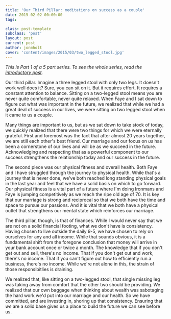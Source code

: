 ```yaml
---
title: 'Our Third Pillar: meditations on success as a couple'
date: 2015-02-02 00:00:00 
tags: 

class: post-template
subclass: 'post'
layout: post
current: post
author: jonmholt
cover: 'content/images/2015/03/two_legged_stool.jpg'
---
```

*This is Part 1 of a 5 part series.  To see the whole series, read the [introductory post](/five-meditations).*

Our third pillar. Imagine a three legged stool with only two legs.  It doesn't work well does it?  Sure, you can sit on it.  But it requires effort.  It requires a constant attention to balance.  Sitting on a two-legged stool means you are never quite comfortable, never quite relaxed.  When Faye and I sat down to figure out what was important in the future, we realized that while we had a great deal of success in our lives, we were sitting on two legged stool when it came to us a couple.  

Many things are important to us, but as we sat down to take stock of today, we quickly realized that there were two things for which we were eternally grateful.  First and foremost was the fact that after almost 20 years together, we are still each other's best friend.  Our marriage and our focus on *us* has been a cornerstone of our lives and will be as we succeed in the future. Acknowledging and respecting that as a powerful component to our success strengthens the relationship today and our success in the future.

The second piece was our physical fitness and overall health.  Both Faye and I have struggled through the journey to physical health.  While that's a journey that is never done, we've both reached long standing physical goals in the last year and feel that we have a solid basis on which to go forward. Our physical fitness is a vital part of a future where I'm doing Ironmans and Faye is jumping competitively as we reach the ripe old age of 70. It is key that our marriage is strong and reciprocal so that we both have the time and space to pursue our passions.  And it is vital that we both have a physical outlet that strengthens our mental state which reinforces our marriage.

The third pillar, though, is that of finances.  While I would never say that we are not on a solid financial footing, what we don't have is consistency.  Having chosen to live outside the daily 9-5, we have chosen to rely on ourselves for any and all income.  While that sounds obvious, it is a fundamental shift from the foregone conclusion that money will arrive in your bank account once or twice a month.  The knowledge that if you don't get out and sell, there's no income.  That if you don't get out and work, there's no income.  That if you can't figure out how to efficiently run a business, there's no income.  While we're not alone in this, the strain of those responsibitlies is draining.  

We realized that, like sitting on a two-legged stool, that single missing leg was taking away from comfort that the other two should be providing.  We realized that our own baggage when thinking about wealth was sabotaging the hard work we'd put into our marriage and our health.  So we have committed, and are investing in, shoring up that consistency.  Ensuring that *we* are a solid base gives us a place to build the future we can see before us.  
